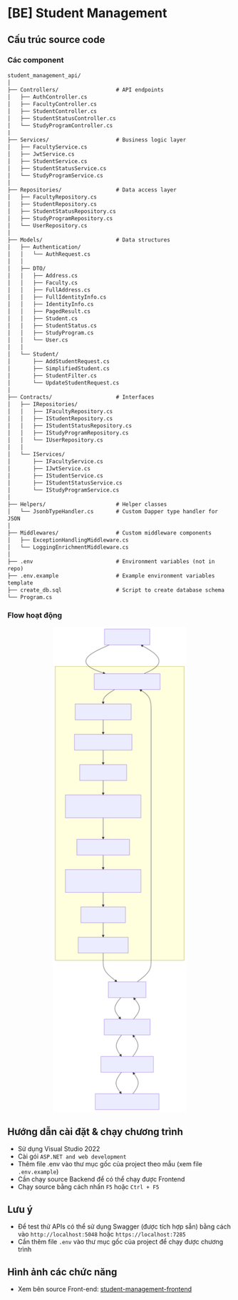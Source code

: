 ﻿# [BE] Student Management

## Cấu trúc source code
### Các component
```
student_management_api/
│
├── Controllers/                  # API endpoints
│   ├── AuthController.cs
│   ├── FacultyController.cs
│   ├── StudentController.cs
│   ├── StudentStatusController.cs
│   └── StudyProgramController.cs
|	
├── Services/                     # Business logic layer
│   ├── FacultyService.cs
│   ├── JwtService.cs
│   ├── StudentService.cs
│   ├── StudentStatusService.cs
│   └── StudyProgramService.cs
│
├── Repositories/                 # Data access layer
│   ├── FacultyRepository.cs
│   ├── StudentRepository.cs
│   ├── StudentStatusRepository.cs
│   ├── StudyProgramRepository.cs
│   └── UserRepository.cs
│
├── Models/                       # Data structures
│   ├── Authentication/
│   │   └── AuthRequest.cs
│   │
│   ├── DTO/                      
│   │   ├── Address.cs 
│   │   ├── Faculty.cs 
│   │   ├── FullAddress.cs 
│   │   ├── FullIdentityInfo.cs 
│   │   ├── IdentityInfo.cs 
│   │   ├── PagedResult.cs 
│   │   ├── Student.cs 
│   │   ├── StudentStatus.cs 
│   │   ├── StudyProgram.cs 
│   │   └── User.cs
│   │
│   └── Student/
│       ├── AddStudentRequest.cs  
│       ├── SimplifiedStudent.cs 
│       ├── StudentFilter.cs 
│       └── UpdateStudentRequest.cs 
│
├── Contracts/                    # Interfaces
│   ├── IRepositories/
│   │   ├── IFacultyRepository.cs
│   │   ├── IStudentRepository.cs
│   │   ├── IStudentStatusRepository.cs
│   │   ├── IStudyProgramRepository.cs
│   │   └── IUserRepository.cs
│   │
│   └── IServices/
│       ├── IFacultyService.cs
│       ├── IJwtService.cs
│       ├── IStudentService.cs
│       ├── IStudentStatusService.cs
│       └── IStudyProgramService.cs
│
├── Helpers/                      # Helper classes
│   └── JsonbTypeHandler.cs       # Custom Dapper type handler for JSON
│
├── Middlewares/                  # Custom middleware components
│   ├── ExceptionHandlingMiddleware.cs
│   └── LoggingEnrichmentMiddleware.cs
│
├── .env                          # Environment variables (not in repo)
├── .env.example                  # Example environment variables template
├── create_db.sql                 # Script to create database schema
└── Program.cs   
```
### Flow hoạt động
<div align=center>
	<img src="Documents/call_flow.svg" alt="Call Flow" width="300">
</div>


## Hướng dẫn cài đặt & chạy chương trình
- Sử dụng Visual Studio 2022
- Cài gói `ASP.NET and web development`
- Thêm file .env vào thư mục gốc của project theo mẫu (xem file `.env.example`)
- Cần chạy source Backend để có thể chạy được Frontend
- Chạy source bằng cách nhấn `F5` hoặc `Ctrl + F5`

## Lưu ý
- Để test thử APIs có thể sử dụng Swagger (được tích hợp sẵn) bằng cách vào `http://localhost:5048` hoặc `https://localhost:7285`
- Cần thêm file `.env` vào thư mục gốc của project để chạy được chương trình

## Hình ảnh các chức năng
- Xem bên source Front-end: [student-management-frontend](https://github.com/nhan925/_underscore-Ex-FE.git)